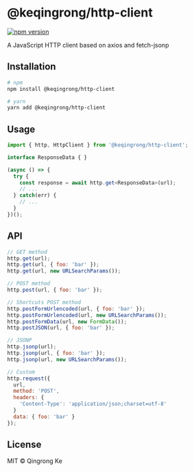 # @keqingrong/http-client

[![npm version](https://img.shields.io/npm/v/@keqingrong/http-client.svg)](https://www.npmjs.com/package/@keqingrong/http-client)

A JavaScript HTTP client based on axios and fetch-jsonp

## Installation

```bash
# npm
npm install @keqingrong/http-client

# yarn
yarn add @keqingrong/http-client
```

## Usage

```ts
import { http, HttpClient } from '@keqingrong/http-client';

interface ResponseData { }

(async () => {
  try {
    const response = await http.get<ResponseData>(url);
    // ...
  } catch(err) {
    // ...
  }
})();
```

## API

```js
// GET method
http.get(url);
http.get(url, { foo: 'bar' });
http.get(url, new URLSearchParams());

// POST method
http.post(url, { foo: 'bar' });

// Shortcuts POST method
http.postFormUrlencoded(url, { foo: 'bar' });
http.postFormUrlencoded(url, new URLSearchParams());
http.postFormData(url, new FormData());
http.postJSON(url, { foo: 'bar' });

// JSONP
http.jsonp(url);
http.jsonp(url, { foo: 'bar' });
http.jsonp(url, new URLSearchParams());

// Custom
http.request({
  url,
  method: 'POST',
  headers: {
    'Content-Type': 'application/json;charset=utf-8'
  }
  data: { foo: 'bar' }
});
```

## License

MIT © Qingrong Ke
